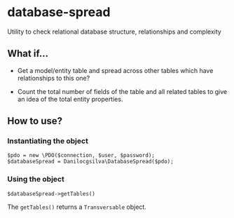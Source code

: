 # database-spread

Utility to check relational database structure, relationships and complexity

## What if...

* Get a model/entity table and spread across other tables which have relationships to this one?

* Count the total number of fields of the table and all related tables to give an idea of the total entity properties.

## How to use?

### Instantiating the object
```
$pdo = new \PDO($connection, $user, $password);
$databaseSpread = Danilocgsilva\DatabaseSpread($pdo);
```

### Using the object

```
$databaseSpread->getTables()
```
The `getTables()` returns a `Transversable` object.

